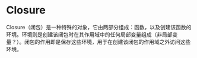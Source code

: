 # Closure

Closure（闭包）是一种特殊的对象，它由两部分组成：函数，以及创建该函数的环境。环境则是创建该闭包时在其作用域中的任何局部变量组成（非局部变量？）。闭包的作用即是保存这些环境，用于在创建该闭包的作用域之外访问这些环境。